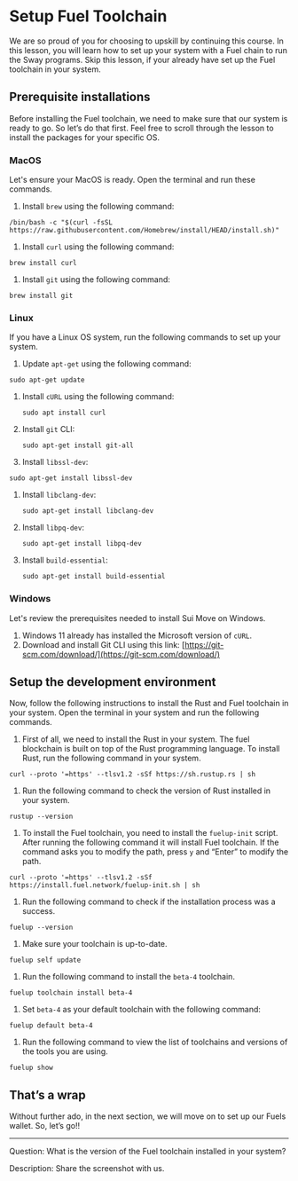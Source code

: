 # Setup Fuel Toolchain

We are so proud of you for choosing to upskill by continuing this course. In this lesson, you will learn how to set up your system with a Fuel chain to run the Sway programs. Skip this lesson, if your already have set up the Fuel toolchain in your system.

## Prerequisite installations

Before installing the Fuel toolchain, we need to make sure that our system is ready to go. So let’s do that first. Feel free to scroll through the lesson to install the packages for your specific OS.

### MacOS

Let's ensure your MacOS is ready. Open the terminal and run these commands.

1. Install `brew` using the following command:

```
/bin/bash -c "$(curl -fsSL https://raw.githubusercontent.com/Homebrew/install/HEAD/install.sh)"
```

1. Install `curl` using the following command:

```
brew install curl
```

1. Install `git` using the following command:

```
brew install git
```

### Linux

If you have a Linux OS system, run the following commands to set up your system.

1. Update `apt-get` using the following command:

```
sudo apt-get update
```

1. Install `cURL` using the following command:
    
    ```
    sudo apt install curl
    ```
    
2. Install `git` CLI:
    
    ```
    sudo apt-get install git-all
    ```
    

4.  Install `libssl-dev`:

```
sudo apt-get install libssl-dev
```

1. Install `libclang-dev`:
    
    ```
    sudo apt-get install libclang-dev
    ```
    
2. Install `libpq-dev`:
    
    ```
    sudo apt-get install libpq-dev
    ```
    
3. Install `build-essential`:
    
    ```
    sudo apt-get install build-essential
    ```
    

### Windows

Let's review the prerequisites needed to install Sui Move on Windows.

1. Windows 11 already has installed the Microsoft version of `cURL`.
2. Download and install Git CLI using this link: [https://git-scm.com/download/](https://git-scm.com/download/)

## Setup the development environment

Now, follow the following instructions to install the Rust and Fuel toolchain in your system. Open the terminal in your system and run the following commands.

1. First of all, we need to install the Rust in your system. The fuel blockchain is built on top of the Rust programming language. To install Rust, run the following command in your system.

```
curl --proto '=https' --tlsv1.2 -sSf https://sh.rustup.rs | sh
```

1. Run the following command to check the version of Rust installed in your system.

```
rustup --version
```

1. To install the Fuel toolchain, you need to install the `fuelup-init` script. After running the following command it will install Fuel toolchain. If the command asks you to modify the path, press `y` and “Enter” to modify the path.

```
curl --proto '=https' --tlsv1.2 -sSf https://install.fuel.network/fuelup-init.sh | sh
```

1. Run the following command to check if the installation process was a success.

```
fuelup --version
```

1. Make sure your toolchain is up-to-date. 

```
fuelup self update
```

1. Run the following command to install the `beta-4` toolchain.

```
fuelup toolchain install beta-4
```

1. Set `beta-4` as your default toolchain with the following command:

```
fuelup default beta-4
```

1. Run the following command to view the list of toolchains and versions of the tools you are using.

```
fuelup show
```

## That’s a wrap

Without further ado, in the next section, we will move on to set up our Fuels wallet. So, let’s go!! 

---

Question: What is the version of the Fuel toolchain installed in your system?

Description: Share the screenshot with us.